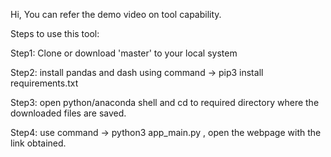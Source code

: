 Hi, You can refer the demo video on tool capability.

Steps to use this tool:

Step1: Clone or download 'master' to your local system

Step2: install pandas and dash using command -> pip3 install requirements.txt

Step3: open python/anaconda shell and cd to required directory where the downloaded files are saved.

Step4: use command -> python3 app_main.py , open the webpage with the link obtained.
